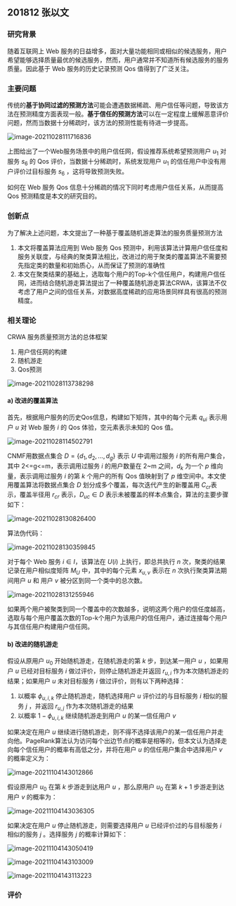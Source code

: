 ## 201812 张以文



### 研究背景

随着互联网上 Web 服务的日益增多，面对大量功能相同或相似的候选服务，用户希望能够选择质量最优的候选服务，然而，用户通常并不知道所有候选服务的服务质量。因此基于 Web 服务的历史记录预测 Qos 值得到了广泛关注。



### 主要问题

传统的**基于协同过滤的预测方法**可能会遭遇数据稀疏、用户信任等问题，导致该方法在预测精度方面表现一般。**基于信任的预测方法**可以在一定程度上缓解恶意评价问题，然而当数据十分稀疏时，该方法的预测性能有待进一步提高。

![image-20211028111716836](image-20211028111716836.png)



上图给出了一个Web服务场景中的用户信任网，假设推荐系统希望预测用户 $u_1$ 对服务 $s_6$ 的 Qos 评价，当数据十分稀疏时，系统发现用户 $u_1$ 的信任用户中没有用户评价过目标服务 $s_6$ ，这将导致预测失败。

如何在 Web 服务 Qos 信息十分稀疏的情况下同时考虑用户信任关系，从而提高 Qos 预测精度是本文的研究目的。



### 创新点

为了解决上述问题，本文提出了一种基于覆盖随机游走算法的服务质量预测方法

1. 本文将覆盖算法应用到 Web 服务 Qos 预测中，利用该算法计算用户信任度和服务关联度，与经典的聚类算法相比，改进过的用于聚类的覆盖算法不需要预先指定类的数量和初始质心，从而保证了预测的准确性
2. 本文在聚类结果的基础上，选取每个用户的Top-k个信任用户，构建用户信任网，进而结合随机游走算法提出了一种覆盖随机游走算法CRWA，该算法不仅考虑了用户之间的信任关系，对数据高度稀疏的应用场景同样具有很高的预测精度。



### 相关理论

CRWA 服务质量预测方法的总体框架

1. 用户信任网的构建
2. 随机游走
3. Qos预测

![image-20211028113738298](image-20211028113738298.png)



#### a) 改进的覆盖算法

首先，根据用户服务的历史Qos信息，构建如下矩阵，其中的每个元素 $q_{ui}$ 表示用户 $u$ 对 Web 服务 $i$ 的 Qos 体验，空元素表示未知的 Qos 值。

![image-20211028114502791](image-20211028114502791.png)



CNMF用数据点集合 $D = \{d_1, d_2, ..., d_g\}$ 表示 $U$ 中调用过服务 $i$ 的所有用户集合，其中  2<=g<=m，表示调用过服务 $i$ 的用户数量在 2~m 之间，$d_k$ 为一个 $p$ 维向量，表示调用过服务 $i$ 的第 $k$ 个用户的所有 Qos 值映射到了 $p$ 维空间中。本文使用覆盖算法将数据点集合 $D$ 划分成多个覆盖，每次迭代产生的新覆盖用 $C_{cr}$表示，覆盖半径用 $r_{cr}$ 表示，$D_{uc} \in D$ 表示未被覆盖的样本点集合，算法的主要步骤如下：

![image-20211028130826400](image-20211028130826400.png)



算法伪代码：

![image-20211028130359845](image-20211028130359845.png)



对于每个 Web 服务 $i \in I$，该算法在 $U(i)$ 上执行，即总共执行 $n$ 次，聚类的结果记录在用户相似度矩阵 $M_U$ 中，其中的每个元素 $x_{u,v}$ 表示在 $n$ 次执行聚类算法期间用户 $u$ 和 用户 $v$ 被分区到同一个类中的总次数。

![image-20211028131255946](image-20211028131255946.png)



如果两个用户被聚类到同一个覆盖中的次数越多，说明这两个用户的信任度越高，选取与每个用户覆盖次数的Top-k个用户为该用户的信任用户，通过连接每个用户与其信任用户构建用户信任网。



#### b) 改进的随机游走

假设从原用户 $u_0$ 开始随机游走，在随机游走的第 $k$ 步，到达某一用户 $u$ ，如果用户 $u$ 已经对目标服务 $i$ 做过评价，则停止随机游走并返回 $r_{u,i}$ 作为本次随机游走的结果；如果用户 $u$ 未对目标服务 $i$ 做过评价，则有以下两种选择：

1. 以概率 $\phi_{u,i,k}$ 停止随机游走，随机选择用户 $u$ 评价过的与目标服务 $i$ 相似的服务 $j$ ，并返回 $r_{u,j}$ 作为本次随机游走的结果
2. 以概率 $1 - \phi_{u,i,k}$ 继续随机游走到用户 $u$ 的某一信任用户 $v$



如果决定在用户 $u$ 继续进行随机游走，则不得不选择该用户的某一信任用户并走向他。PageRank算法认为访问每个出边节点的概率是相等的，但本文认为选择走向每个信任用户的概率有高低之分，并将在用户 $u$ 的信任用户集合中选择用户 $v$ 的概率定义为：

![image-20211104143012866](image-20211104143012866.png)



假设原用户 $u_0$ 在第 $k$ 步游走到达用户 $u$ ，那么原用户 $u_0$ 在第 $k + 1$ 步游走到达用户 $v$ 的概率为：

![image-20211104143036305](image-20211104143036305.png)



如果决定在用户 $u$ 停止随机游走，则需要选择用户 $u$ 已经评价过的与目标服务 $i$ 相似的服务 $j$ 。选择服务 $j$ 的概率计算如下：

![image-20211104143050419](image-20211104143050419.png)



![image-20211104143103009](image-20211104143103009.png)

![image-20211104143113223](image-20211104143113223.png)

### 评价



